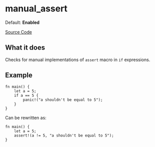# manual_assert

Default: **Enabled**

[Source Code](https://github.com/software-mansion/cairo-lint/tree/main/src/lints/manual/manual_assert.rs#L38)

## What it does

Checks for manual implementations of `assert` macro in `if` expressions.

## Example

```cairo
fn main() {
    let a = 5;
    if a == 5 {
        panic!("a shouldn't be equal to 5");
    }
}
```

Can be rewritten as:

```cairo
fn main() {
    let a = 5;
    assert!(a != 5, "a shouldn't be equal to 5");
}
```
